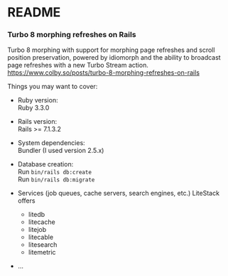 # README

### Turbo 8 morphing refreshes on Rails

Turbo 8 morphing with support for morphing page refreshes and scroll position preservation, powered by idiomorph and the ability to broadcast page refreshes with a new Turbo Stream action.
https://www.colby.so/posts/turbo-8-morphing-refreshes-on-rails

Things you may want to cover:

* Ruby version:\
  Ruby 3.3.0

* Rails version:\
  Rails >= 7.1.3.2

* System dependencies:\
  Bundler (I used version 2.5.x)

* Database creation:\
  Run `bin/rails db:create`\
  Run `bin/rails db:migrate`

* Services (job queues, cache servers, search engines, etc.)
  LiteStack offers
  - litedb
  - litecache
  - litejob
  - litecable
  - litesearch
  - litemetric

* ...
